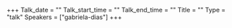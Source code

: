 +++
Talk_date = ""
Talk_start_time = ""
Talk_end_time = ""
Title = ""
Type = "talk"
Speakers = ["gabriela-dias"]
+++


